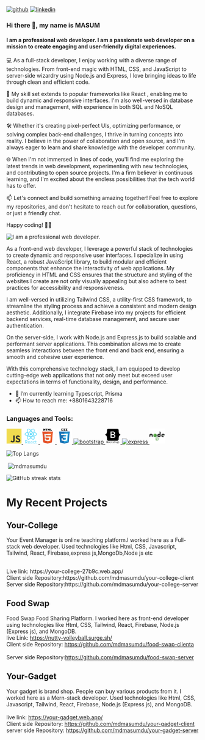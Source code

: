 [<img src='https://cdn.jsdelivr.net/npm/simple-icons@3.0.1/icons/github.svg' alt='github' height='40'>](https://github.com/mdmasumdu)  [<img src='https://cdn.jsdelivr.net/npm/simple-icons@3.0.1/icons/linkedin.svg' alt='linkedin' height='40'>](https://www.linkedin.com/in/mdmasumdu/)  

### Hi there 👋, my name is MASUM
#### I am a professional  web developer. I am a passionate web developer on a mission to create engaging and user-friendly digital experiences. 

💻 As a full-stack developer, I enjoy working with a diverse range of technologies. From front-end magic with HTML, CSS, and JavaScript to server-side wizardry using Node.js and Express, I love bringing ideas to life through clean and efficient code.

🚀 My skill set extends to popular frameworks like React , enabling me to build dynamic and responsive interfaces. I'm also well-versed in database design and management, with experience in both SQL and NoSQL databases.

🛠️ Whether it's creating pixel-perfect UIs, optimizing performance, or solving complex back-end challenges, I thrive in turning concepts into reality. I believe in the power of collaboration and open source, and I'm always eager to learn and share knowledge with the developer community.

🌐 When I'm not immersed in lines of code, you'll find me exploring the latest trends in web development, experimenting with new technologies, and contributing to open source projects. I'm a firm believer in continuous learning, and I'm excited about the endless possibilities that the tech world has to offer.

📫 Let's connect and build something amazing together! Feel free to explore my repositories, and don't hesitate to reach out for collaboration, questions, or just a friendly chat.

Happy coding! 🚀✨


![I am a professional  web developer.](https://i.ibb.co/0fSZMZS/1695828458481.jpg)

As a front-end web developer, I leverage a powerful stack of technologies to create dynamic and responsive user interfaces. I specialize in using React, a robust JavaScript library, to build modular and efficient components that enhance the interactivity of web applications. My proficiency in HTML and CSS ensures that the structure and styling of the websites I create are not only visually appealing but also adhere to best practices for accessibility and responsiveness.

I am well-versed in utilizing Tailwind CSS, a utility-first CSS framework, to streamline the styling process and achieve a consistent and modern design aesthetic. Additionally, I integrate Firebase into my projects for efficient backend services, real-time database management, and secure user authentication.

On the server-side, I work with Node.js and Express.js to build scalable and performant server applications. This combination allows me to create seamless interactions between the front end and back end, ensuring a smooth and cohesive user experience.

With this comprehensive technology stack, I am equipped to develop cutting-edge web applications that not only meet but exceed user expectations in terms of functionality, design, and performance.

- 🌱 I’m currently learning Typescript, Prisma 
- 📫 How to reach me: +8801643228716 


<h3 align="left">Languages and Tools:</h3>
<p align="left">

  <a href="https://developer.mozilla.org/en-US/docs/Web/JavaScript" target="_blank" rel="noreferrer"> <img src="https://raw.githubusercontent.com/devicons/devicon/master/icons/javascript/javascript-original.svg" alt="javascript" width="40" height="40"/> </a><a href="https://reactjs.org/" target="_blank" rel="noreferrer"> <img src="https://raw.githubusercontent.com/devicons/devicon/master/icons/react/react-original-wordmark.svg" alt="react" width="40" height="40" alt="html5" width="40" height="40"/> </a> <a href="https://www.w3.org/html/" target="_blank" rel="noreferrer"> <img src="https://raw.githubusercontent.com/devicons/devicon/master/icons/html5/html5-original-wordmark.svg" alt="html5" width="40" height="40"/> </a><a href="https://www.w3schools.com/css/" target="_blank" rel="noreferrer"> <img src="https://raw.githubusercontent.com/devicons/devicon/master/icons/css3/css3-original-wordmark.svg" alt="css3" width="40" height="40"/> </a><a href="https://tailwindcss.com/" target="_blank" rel="noreferrer"> <img src="https://www.vectorlogo.zone/logos/tailwindcss/tailwindcss-icon.svg"  alt="bootstrap" width="40" height="40"/> </a> <a href="https://getbootstrap.com" target="_blank" rel="noreferrer"> <img src="https://raw.githubusercontent.com/devicons/devicon/master/icons/bootstrap/bootstrap-plain-wordmark.svg" alt="bootstrap" width="40" height="40"/> </a> <a href="https://expressjs.com" target="_blank" rel="noreferrer"> <img src="https://i.ibb.co/3Cdt32s/ki.png" alt="express" width="40" height="40"/> 
 </a> </a> <a href="https://nodejs.org" target="_blank" rel="noreferrer"> <img src="https://raw.githubusercontent.com/devicons/devicon/master/icons/nodejs/nodejs-original-wordmark.svg" alt="nodejs" width="40" height="40"/> </a> 
</p>


![Top Langs](https://github-readme-stats.vercel.app/api/top-langs/?username=mdmasumdu)

<p>&nbsp;<img align="center" src="https://github-readme-stats.vercel.app/api?username=mdmasumdu&show_icons=true&locale=en" alt="mdmasumdu" /></p>


![GitHub streak stats](https://streak-stats.demolab.com/?user=mdmasumdu)  
 

# My Recent Projects


## Your-College
Your Event Manager is online teaching platform.I worked here as a Full-stack web developer. Used technologies like Html, CSS, Javascript, Tailwind, React, Firebase,express js,MongoDb,Node js etc

<br/>
Live link: https://your-college-27b9c.web.app/
<br/>
Client side Repository:https://github.com/mdmasumdu/your-college-client
<br/>
Server side  Repository:https://github.com/mdmasumdu/your-college-server

## Food Swap
Food Swap Food Sharing Platform. I worked here as front-end developer using technologies like Html, CSS, Tailwind, React, Firebase, Node.js (Express js), and MongoDB.
<br/>
live Link: https://nutty-volleyball.surge.sh/
<br/>
Client side Repository: https://github.com/mdmasumdu/food-swap-clienta  
<br/>
Server side  Repository:https://github.com/mdmasumdu/food-swap-server

## Your-Gadget
Your gadget is brand shop. People can buy various products from it. I worked here as a Mern-stack developer. Used technologies  like Html, CSS, Javascript, Tailwind, React, Firebase, Node.js (Express js), and MongoDB.	
<br/>
live link: https://your-gadget.web.app/
<br/>
Client side Repository: https://github.com/mdmasumdu/your-gadget-client
<br/>
server side Repository: https://github.com/mdmasumdu/your-gadget-server




